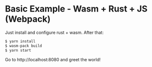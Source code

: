 # Basic Example - Wasm + Rust + JS (Webpack)

Just install and configure rust + wasm. After that:
```sh
$ yarn install
$ wasm-pack build
$ yarn start
```

Go to http://localhost:8080 and greet the world!